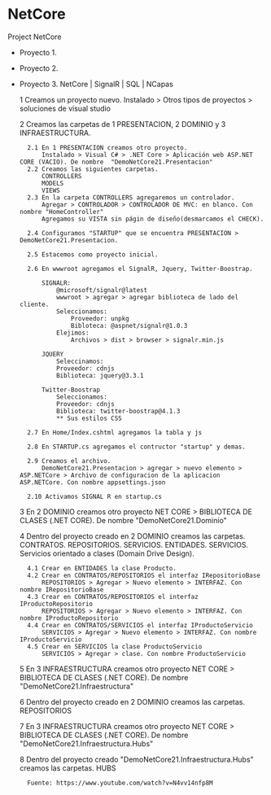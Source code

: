 # NetCore
Project NetCore

- Proyecto 1.

- Proyecto 2.

- Proyecto 3. NetCore | SignalR | SQL | NCapas

	1 Creamos un proyecto nuevo.
		Instalado > Otros tipos de proyectos > soluciones de visual studio

	2 Creamos las carpetas de 1 PRESENTACION, 2 DOMINIO y 3 INFRAESTRUCTURA.

		2.1 En 1 PRESENTACION creamos otro proyecto.
			Instalado > Visual C# > .NET Core > Aplicación web ASP.NET CORE (VACIO). De nombre  "DemoNetCore21.Presentacion"
		2.2 Creamos las siguientes carpetas.
			CONTROLLERS
			MODELS
			VIEWS
		2.3 En la carpeta CONTROLLERS agregaremos un controlador.
			Agregar > CONTROLADOR > CONTROLADOR DE MVC: en blanco. Con nombre "HomeController"
			Agregamos su VISTA sin págin de diseño(desmarcamos el CHECK).

		2.4 Configuramos "STARTUP" que se encuentra PRESENTACION > DemoNetCore21.Presentacion.
			
		2.5 Estacemos como proyecto inicial.

		2.6 En wwwroot agregamos el SignalR, Jquery, Twitter-Boostrap.

			SIGNALR:
				@microsoft/signalr@latest
				wwwroot > agregar > agregar biblioteca de lado del cliente.
				Seleccionamos:
					Proveedor: unpkg
					Bibloteca: @aspnet/signalr@1.0.3
				Elejimos:
					Archivos > dist > browser > signalr.min.js

			JQUERY
				Seleccinamos:
				Proveedor: cdnjs
				Biblioteca: jquery@3.3.1

			Twitter-Boostrap
				Seleccionamos:
				Proveedor: cdnjs
				Biblioteca: twitter-boostrap@4.1.3
				** Sus estilos CSS

		2.7 En Home/Index.cshtml agregamos la tabla y js

		2.8 En STARTUP.cs agregamos el contructor "startup" y demas.

		2.9 Creamos el archivo.
			DemoNetCore21.Presentacion > agregar > nuevo elemento > ASP.NETCore > Archivo de configuracion de la aplicacion ASP.NETCore. Con nombre appsettings.json

		2.10 Activamos SIGNAL R en startup.cs


	3 En 2 DOMINIO creamos otro proyecto NET CORE > BIBLIOTECA DE CLASES (.NET CORE). De nombre "DemoNetCore21.Dominio"

	4 Dentro del proyecto creado en 2 DOMINIO creamos las carpetas.
		CONTRATOS.
			REPOSITORIOS.
			SERVICIOS.
		ENTIDADES.
		SERVICIOS. Servicios orientado a clases (Domain Drive Design).

		4.1 Crear en ENTIDADES la clase Producto.
		4.2 Crear en CONTRATOS/REPOSITORIOS el interfaz IRepositorioBase
			REPOSITORIOS > Agregar > Nuevo elemento > INTERFAZ. Con nombre IRepositorioBase
		4.3 Crear en CONTRATOS/REPOSITORIOS el interfaz IProductoRepositorio
			REPOSITORIOS > Agregar > Nuevo elemento > INTERFAZ. Con nombre IProductoRepositorio
		4.4 Crear en CONTRATOS/SERVICIOS el interfaz IProductoServicio
			SERVICIOS > Agregar > Nuevo elemento > INTERFAZ. Con nombre IProductoServicio
		4.5 Crear en SERVICIOS la clase ProductoServicio
			SERVICIOS > Agregar > clase. Con nombre ProductoServicio

	5 En 3 INFRAESTRUCTURA creamos otro proyecto NET CORE > BIBLIOTECA DE CLASES (.NET CORE). De nombre "DemoNetCore21.Infraestructura"

	6 Dentro del proyecto creado en 2 DOMINIO creamos las carpetas.
		REPOSITORIOS

	7 En 3 INFRAESTRUCTURA creamos otro proyecto NET CORE > BIBLIOTECA DE CLASES (.NET CORE). De nombre "DemoNetCore21.Infraestructura.Hubs"

	8 Dentro del proyecto creado "DemoNetCore21.Infraestructura.Hubs" creamos las carpetas.
		HUBS

		Fuente: https://www.youtube.com/watch?v=N4vv14nfp8M